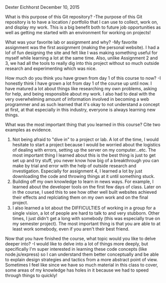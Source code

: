 Dexter Eichhorst
December 10, 2015

What is this purpose of this Git repository?
-The purpose of this Git repository is to have a location / portfolio that I can use to collect, work on, and display my work. This is a big benefit both to future job opportunities as well as getting me started with an environment for working on projects!

What was your favorite lab or assignment and why?
-My favorite assignment was the first assignment (making the personal website). I had a lof of fun designing the site and felt like I was making something useful for myself while learning a lot at the same time. Also, unlike Assignment 2 and 3, we had all the tools to really dig into this project without so much outside research and experimenting which was nice. 

How much do you think you have grown from day 1 of this course to now?
-I honestly think I have grown a lot from day 1 of the course up until now. I have matured a lot about things like researching my own problems, asking for help, and being responsible about my work. I also had to deal with the very overwhelming amount of information involved in becoming a web programmer and as such learned that it's okay to not understand a concept at first, at that especially in this industry, everyone is always learning new things. 

What was the most important thing that you learned in this course? Cite two examples as evidence.
1) Not being afraid to "dive in" to a project or lab. A lot of the time, I would hesitate to start a project because I would be worried about the logistics of dealing with errors, setting up the server on my computer...etc. The most important thing I learned about this is the best thing is just to get set up and try stuff, you never know how big of a breakthrough you can make by trial and error with the help of outside research and investigation. Especially for assignment 4, I learned a lot by just downloading the code and throwing things at it until something stuck. 
2) Building off my own knowledge to learn in news ways. For example, I learned about the developer tools on the first few days of class. Later on in the course, I used this to see how other well built websites achieved their effects and replciating them on my own work and on the final project. 
3) I also learned a lot about the DIFFICULTIES of working in a group for a single vision, a lot of people are hard to talk to and very stubborn. Other times, I just didn't get a long with somebody (this was especially true on my semester project). The most important thing is that you are able to at least work somebody, even if you aren't their best friend. 

Now that you have finished the course, what topic would you like to delve deeper into?
-I would like to delve into a lot of things more deeply, but specifically I'm super interested in learning these code concepts (like node.js/express) so I can understand them better conceptually and be able to explain design strategies and tactics from a more abstract point of view. Sometimes I feel like since we have so much material in this class to cover, some areas of my knowledge has holes in it because we had to speed through things to quickly! 